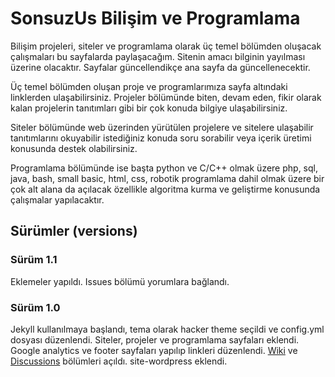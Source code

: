 # SonsuzUs Bilişim ve Programlama

Bilişim projeleri, siteler ve programlama olarak üç temel bölümden oluşacak çalışmaları bu sayfalarda paylaşacağım. Sitenin amacı bilginin yayılması üzerine olacaktır. Sayfalar güncellendikçe ana sayfa da güncellenecektir.

Üç temel bölümden oluşan proje ve programlarımıza sayfa altındaki linklerden ulaşabilirsiniz. Projeler bölümünde biten, devam eden, fikir olarak kalan projelerin tanıtımları gibi bir çok konuda bilgiye ulaşabilirsiniz.

Siteler bölümünde web üzerinden yürütülen projelere ve sitelere ulaşabilir tanıtımlarını okuyabilir istediğiniz konuda soru sorabilir veya içerik üretimi konusunda destek olabilirsiniz.

Programlama bölümünde ise başta python ve C/C++ olmak üzere php, sql, java, bash, small basic, html, css, robotik programlama dahil olmak üzere bir çok alt alana da açılacak özellikle algoritma kurma ve geliştirme konusunda çalışmalar yapılacaktır.

## Sürümler (versions)

### Sürüm 1.1

Eklemeler yapıldı. Issues bölümü yorumlara bağlandı.

### Sürüm 1.0
Jekyll kullanılmaya başlandı, tema olarak hacker theme seçildi ve config.yml dosyası düzenlendi. Siteler, projeler ve programlama sayfaları eklendi. Google analytics ve footer sayfaları yapılıp linkleri düzenlendi. [Wiki](https://github.com/sonsuzus/sonsuzus.github.io/wiki) ve [Discussions](https://github.com/sonsuzus/sonsuzus.github.io/discussions) bölümleri açıldı. site-wordpress eklendi.
